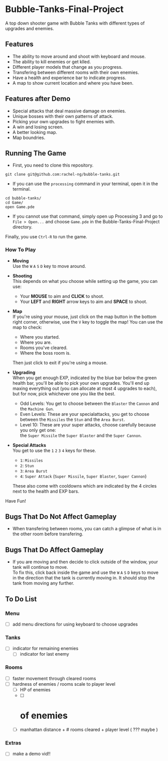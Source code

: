 # Bubble-Tanks-Final-Project
A top down shooter game with Bubble Tanks with different types of upgrades and enemies.
## Features
* The ability to move around and shoot with keyboard and mouse.
* The ability to kill enemies or get klled.
* Different player models that change as you progress.
* Transfering between different rooms with their own enemies.
* Have a health and experience bar to indicate progress.
* A map to show current location and where you have been.

## Features after Demo
* Special attacks that deal massive damage on enemies.
* Unique bosses with their own patterns of attack.
* Picking your own upgrades to fight enemies with.
* A win and losing screen.
* A better looking map.
* Map boundries.

## Running The Game
* First, you need to clone this repository.
```
git clone git@github.com:rachel-ng/bubble-tanks.git
```
* If you can use the `processing` command in your terminal, open it in the terminal.
```
cd bubble-tanks/
cd Game/
open Game.pde
```
* If you cannot use that command, simply open up Processing 3 and go to `File > Open...` and choose `Game.pde` in the Bubble-Tanks-Final-Project directory.

Finally, you use `Ctrl-R` to run the game.

### How To Play
* **Moving**  
  Use the  `W`  `A`  `S`  `D`  key to move around. 
* **Shooting**  
  This depends on what you choose while setting up the game, you can use: 
  * Your **MOUSE** to aim and **CLICK** to shoot.
  * Your **LEFT** and **RIGHT** arrow keys to aim and **SPACE** to shoot.
* **Map**  <!-- If there's a place you got to go I'm the one you need to know I'm the map -->  
  If you're using your mouse, just click on the map button in the bottom right corner, otherwise, use the `V` key to toggle the map! You can use the map to check:  
  * Where you started.
  * Where you are.
  * Rooms you've cleared.
  * Where the boss room is.
  
  Then just click to exit if you're using a mouse.

* **Upgrading**  
  When you get enough EXP, indicated by the blue bar below the green health bar, you'll be able to pick your own upgrades. You'll end up maxing everything out (you can allocate at most 4 upgrades to each), but for now, pick whichever one you like the best.
  * Odd Levels: You get to choose between the `Blaster` the `Cannon` and the `Machine Gun`.
  * Even Levels: These are your specialattacks, you get to choose between the `Missiles` the `Stun` and the `Area Burst`.
  * Level 10: These are your super attacks, choose carefully because you only get one:  
    the `Super Missile` the `Super Blaster` and the `Super Cannon`.
    
* **Special Attacks**  
  You get to use the  `1`  `2`  `3`  `4` keys for these. 
  * `1`: `Missiles`
  * `2`: `Stun`
  * `3`: `Area Burst`
  * `4`: `Super Attack` (`Super Missile`, `Super Blaster`, `Super Cannon`)
  
  These also come with cooldowns which are indicated by the 4 circles next to the health and EXP bars. 
  
Have Fun!

## Bugs That Do Not Affect Gameplay
* When transfering between rooms, you can catch a glimpse of what is in the other room before transfering.

## Bugs That Do Affect Gameplay
* If you are moving and then decide to click outside of the window, your tank will continue to move.  
  To fix this, click back inside the game and use the  `W`  `A`  `S`  `D`  keys to move in the direction that the tank is currently moving in. It should stop the tank from moving any further.

## To Do List 

### Menu 
- [ ] add menu directions for using keyboard to choose upgrades

### Tanks
- [ ] indicator for remaining enemies 
  - [ ] indicator for last enemy 

### Rooms
- [ ] faster movement through cleared rooms
- [ ] hardness of enemies / rooms scale to player level 
  - [ ] HP of enemies 
  - [ ] # of enemies 
  - [ ] manhattan distance + # rooms cleared + player level ( ??? maybe ) 

### Extras 
- [ ] make a demo vid!! 
